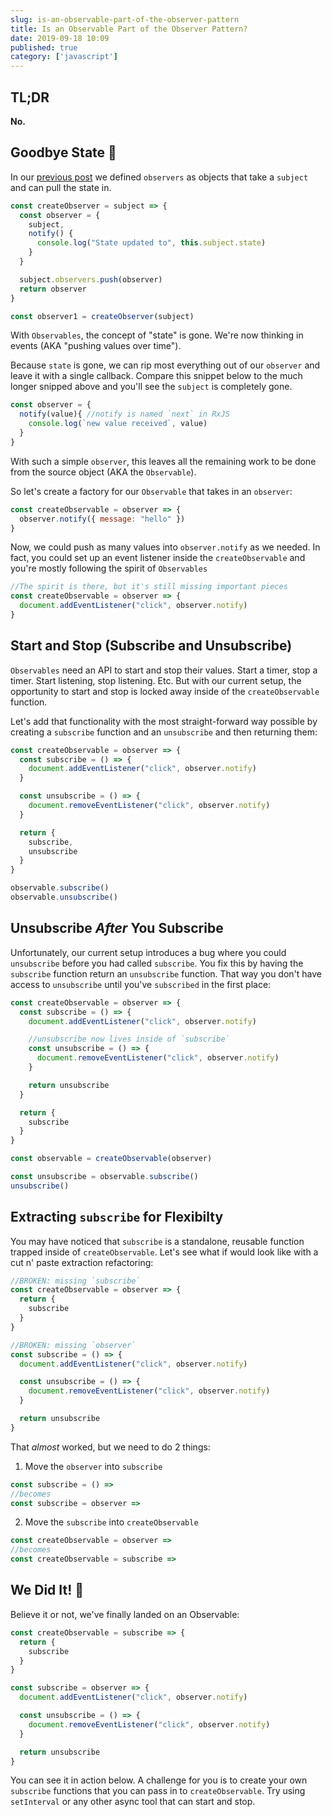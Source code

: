 ```yaml
---
slug: is-an-observable-part-of-the-observer-pattern
title: Is an Observable Part of the Observer Pattern?
date: 2019-09-18 10:09
published: true
category: ['javascript']
---
```


## TL;DR

**No.**

## Goodbye State 👋

In our [previous post](/what-is-the-observer-pattern-in-javascript) we
defined `observers` as objects that take a `subject` and can pull the
state in.

```js
const createObserver = subject => {
  const observer = {
    subject,
    notify() {
      console.log("State updated to", this.subject.state)
    }
  }

  subject.observers.push(observer)
  return observer
}

const observer1 = createObserver(subject)
```

With `Observables`, the concept of "state" is gone. We're now thinking
in events (AKA "pushing values over time").

Because `state` is gone, we can rip most everything out of our `observer`
and leave it with a single callback. Compare this snippet below to the much
longer snipped above and you'll see the `subject` is completely gone.

```js
const observer = {
  notify(value){ //notify is named `next` in RxJS
    console.log(`new value received`, value)
  }
}
```

With such a simple `observer`, this leaves all the remaining work
to be done from the source object (AKA the `Observable`).

So let's create a factory for our `Observable` that takes in an `observer`:


```js
const createObservable = observer => {
  observer.notify({ message: "hello" })
}
```

<Codesandbox slug="github/johnlindquist/observer-pattern/tree/observable" module="/src/index.js" console/>


Now, we could push as many values into `observer.notify` as we needed. In fact,
you could set up an event listener inside the `createObservable` and
you're mostly following the spirit of `Observables`

```js
//The spirit is there, but it's still missing important pieces
const createObservable = observer => {
  document.addEventListener("click", observer.notify)
}
```

## Start and Stop (Subscribe and Unsubscribe)

`Observables` need an API to start and stop their values. Start a timer,
stop a timer. Start listening, stop listening. Etc. But with our
current setup, the opportunity to start and stop is locked away inside
of the `createObservable` function. 

Let's add that functionality with the most straight-forward way possible
by creating a `subscribe` function and an `unsubscribe` and then returning
them:

```js
const createObservable = observer => {
  const subscribe = () => {
    document.addEventListener("click", observer.notify)
  }

  const unsubscribe = () => {
    document.removeEventListener("click", observer.notify)
  }

  return {
    subscribe,
    unsubscribe
  }
}

observable.subscribe()
observable.unsubscribe()
```

## Unsubscribe _After_ You Subscribe

Unfortunately, our current setup introduces a bug where you could
`unsubscribe` before you had called `subscribe`. You fix this by having
the `subscribe` function return an `unsubscribe` function. That way
you don't have access to `unsubscribe` until you've `subscribed` in
the first place:

```js
const createObservable = observer => {
  const subscribe = () => {
    document.addEventListener("click", observer.notify)

    //unsubscribe now lives inside of `subscribe`
    const unsubscribe = () => {
      document.removeEventListener("click", observer.notify)
    }

    return unsubscribe
  }

  return {
    subscribe
  }
}

const observable = createObservable(observer)

const unsubscribe = observable.subscribe()
unsubscribe()
```

## Extracting `subscribe` for Flexibilty

You may have noticed that `subscribe` is a standalone, reusable function
trapped inside of `createObservable`. Let's see what if would look
like with a cut n' paste extraction refactoring:

```js
//BROKEN: missing `subscribe`
const createObservable = observer => {
  return {
    subscribe
  }
}

//BROKEN: missing `observer`
const subscribe = () => {
  document.addEventListener("click", observer.notify)

  const unsubscribe = () => {
    document.removeEventListener("click", observer.notify)
  }

  return unsubscribe
}
```

That _almost_ worked, but we need to do 2 things:

1. Move the `observer` into `subscribe`
```js
const subscribe = () =>
//becomes
const subscribe = observer =>
```

2. Move the `subscribe` into `createObservable`
```js
const createObservable = observer =>
//becomes
const createObservable = subscribe =>
```

## We Did It! 🎉

Believe it or not, we've finally landed on an Observable:

```js
const createObservable = subscribe => {
  return {
    subscribe
  }
}

const subscribe = observer => {
  document.addEventListener("click", observer.notify)

  const unsubscribe = () => {
    document.removeEventListener("click", observer.notify)
  }

  return unsubscribe
}
```

You can see it in action below. A challenge for you is to create your
own `subscribe` functions that you can pass in to `createObservable`.
Try using `setInterval` or any other async tool that can start and stop.

<Codesandbox slug="github/johnlindquist/observer-pattern/tree/done" module="/src/index.js" console/>
